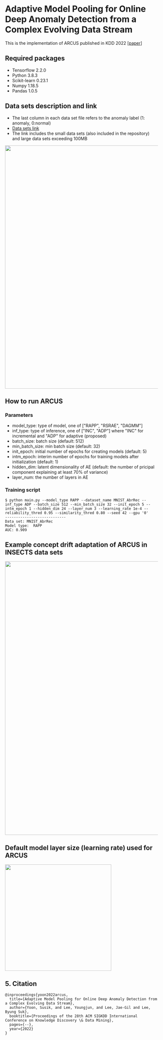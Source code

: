 # Adaptive Model Pooling for Online Deep Anomaly Detection from a Complex Evolving Data Stream
This is the implementation of ARCUS published in KDD 2022 [[paper](https://arxiv.org/abs/2206.04792)]


## Required packages
- Tensorflow 2.2.0
- Python 3.8.3
- Scikit-learn 0.23.1
- Numpy 1.18.5
- Pandas 1.0.5

## Data sets description and link
- The last column in each data set file refers to the anomaly label (1: anomaly, 0:normal)   </br>
- [Data sets link](https://drive.google.com/drive/folders/1IeYCrG-eLJto25pfBQqZsXNeymQnLAvD?usp=sharing) </br>
- The link includes the small data sets (also included in the repository) and large data sets exceeding 100MB </br>
<img src="figures/Data_sets.jpg" width="800"> 


## How to run ARCUS
### Parameters

- model_type: type of model, one of ["RAPP", "RSRAE", "DAGMM"]
- inf_type: type of inference, one of ["INC", "ADP"] where "INC" for incremental and "ADP" for adaptive (proposed)
- batch_size: batch size (default: 512)
- min_batch_size: min batch size (default: 32)
- init_epoch: initial number of epochs for creating models (default: 5)
- intm_epoch: interim number of epochs for training models after initialization  (default: 1)
- hidden_dim: latent dimensionality of AE (default: the number of pricipal component explaining at least 70% of variance)
- layer_num: the number of layers in AE

### Training script
```
$ python main.py --model_type RAPP --dataset_name MNIST_AbrRec --inf_type ADP --batch_size 512 --min_batch_size 32 --init_epoch 5 --intm_epoch 1 --hidden_dim 24 --layer_num 3 --learning_rate 1e-4 --reliability_thred 0.95 --similarity_thred 0.80 --seed 42 --gpu '0' 
----------------------------
Data set: MNIST_AbrRec
Model type:  RAPP
AUC: 0.909
```

## Example concept drift adaptation of ARCUS in INSECTS data sets
<img src="figures/Drift_adaptation.jpg" width="900">

## Default model layer size (learning rate) used for ARCUS
<img src="figures/ARCUS_params.jpg" width="350">

## 5. Citation
```
@inproceedings{yoon2022arcus,
  title={Adaptive Model Pooling for Online Deep Anomaly Detection from a Complex Evolving Data Stream},
  author={Yoon, Susik, and Lee, Youngjun, and Lee, Jae-Gil and Lee, Byung Suk},
  booktitle={Proceedings of the 28th ACM SIGKDD International Conference on Knowledge Discovery \& Data Mining},
  pages={--},
  year={2022}
}
```
